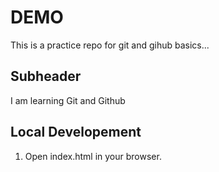 # DEMO

This is a practice repo for git and gihub basics...

## Subheader

I am learning Git and Github

## Local Developement

1. Open index.html in your browser.
